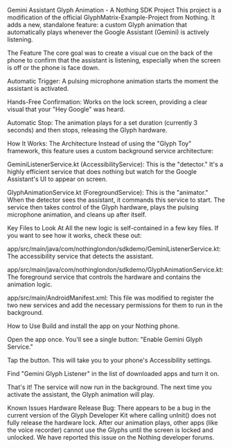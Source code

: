 Gemini Assistant Glyph Animation - A Nothing SDK Project
This project is a modification of the official GlyphMatrix-Example-Project from Nothing. It adds a new, standalone feature: a custom Glyph animation that automatically plays whenever the Google Assistant (Gemini) is actively listening.

The Feature
The core goal was to create a visual cue on the back of the phone to confirm that the assistant is listening, especially when the screen is off or the phone is face down.

Automatic Trigger: A pulsing microphone animation starts the moment the assistant is activated.

Hands-Free Confirmation: Works on the lock screen, providing a clear visual that your "Hey Google" was heard.

Automatic Stop: The animation plays for a set duration (currently 3 seconds) and then stops, releasing the Glyph hardware.

How It Works: The Architecture
Instead of using the "Glyph Toy" framework, this feature uses a custom background service architecture:

GeminiListenerService.kt (AccessibilityService): This is the "detector." It's a highly efficient service that does nothing but watch for the Google Assistant's UI to appear on screen.

GlyphAnimationService.kt (ForegroundService): This is the "animator." When the detector sees the assistant, it commands this service to start. The service then takes control of the Glyph hardware, plays the pulsing microphone animation, and cleans up after itself.

Key Files to Look At
All the new logic is self-contained in a few key files. If you want to see how it works, check these out:

app/src/main/java/com/nothinglondon/sdkdemo/GeminiListenerService.kt: The accessibility service that detects the assistant.

app/src/main/java/com/nothinglondon/sdkdemo/GlyphAnimationService.kt: The foreground service that controls the hardware and contains the animation logic.

app/src/main/AndroidManifest.xml: This file was modified to register the two new services and add the necessary permissions for them to run in the background.

How to Use
Build and install the app on your Nothing phone.

Open the app once. You'll see a single button: "Enable Gemini Glyph Service."

Tap the button. This will take you to your phone's Accessibility settings.

Find "Gemini Glyph Listener" in the list of downloaded apps and turn it on.

That's it! The service will now run in the background. The next time you activate the assistant, the Glyph animation will play.

Known Issues
Hardware Release Bug: There appears to be a bug in the current version of the Glyph Developer Kit where calling unInit() does not fully release the hardware lock. After our animation plays, other apps (like the voice recorder) cannot use the Glyphs until the screen is locked and unlocked. We have reported this issue on the Nothing developer forums.
